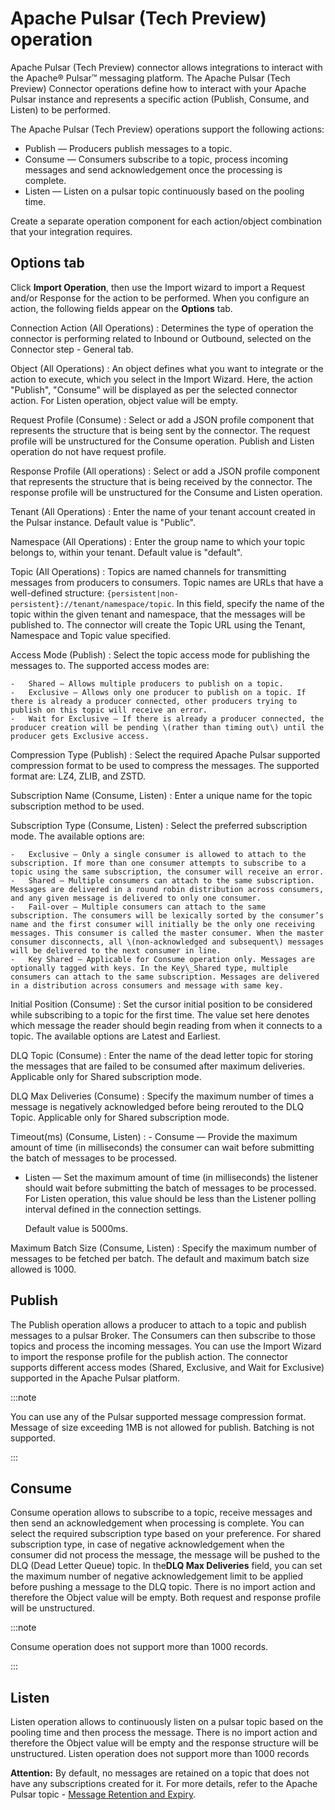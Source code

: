 # Apache Pulsar \(Tech Preview\) operation 

<head>
  <meta name="guidename" content="Integration"/>
  <meta name="context" content="GUID-d3ee63bb-0f42-4e5f-8872-fffb5e41261c"/>
</head>


Apache Pulsar \(Tech Preview\) connector allows integrations to interact with the Apache® Pulsar™ messaging platform. The Apache Pulsar \(Tech Preview\) Connector operations define how to interact with your Apache Pulsar instance and represents a specific action \(Publish, Consume, and Listen\) to be performed.

The Apache Pulsar \(Tech Preview\) operations support the following actions:

-   Publish — Producers publish messages to a topic.
-   Consume — Consumers subscribe to a topic, process incoming messages and send acknowledgement once the processing is complete.
-   Listen — Listen on a pulsar topic continuously based on the pooling time.

Create a separate operation component for each action/object combination that your integration requires.

## Options tab 

Click **Import Operation**, then use the Import wizard to import a Request and/or Response for the action to be performed. When you configure an action, the following fields appear on the **Options** tab.



Connection Action \(All Operations\)
:   Determines the type of operation the connector is performing related to Inbound or Outbound, selected on the Connector step - General tab.

Object \(All Operations\)
:   An object defines what you want to integrate or the action to execute, which you select in the Import Wizard. Here, the action "Publish", "Consume" will be displayed as per the selected connector action. For Listen operation, object value will be empty.

Request Profile \(Consume\)
:   Select or add a JSON profile component that represents the structure that is being sent by the connector. The request profile will be unstructured for the Consume operation. Publish and Listen operation do not have request profile.

Response Profile \(All operations\)
:   Select or add a JSON profile component that represents the structure that is being received by the connector. The response profile will be unstructured for the Consume and Listen operation.

Tenant \(All Operations\)
:   Enter the name of your tenant account created in the Pulsar instance. Default value is "Public".

Namespace \(All Operations\)
:   Enter the group name to which your topic belongs to, within your tenant. Default value is "default".

Topic \(All Operations\)
:   Topics are named channels for transmitting messages from producers to consumers. Topic names are URLs that have a well-defined structure: `{persistent|non-persistent}://tenant/namespace/topic`. In this field, specify the name of the topic within the given tenant and namespace, that the messages will be published to. The connector will create the Topic URL using the Tenant, Namespace and Topic value specified.

Access Mode \(Publish\)
:   Select the topic access mode for publishing the messages to. The supported access modes are:

    -   Shared — Allows multiple producers to publish on a topic.
    -   Exclusive — Allows only one producer to publish on a topic. If there is already a producer connected, other producers trying to publish on this topic will receive an error.
    -   Wait for Exclusive — If there is already a producer connected, the producer creation will be pending \(rather than timing out\) until the producer gets Exclusive access.

Compression Type \(Publish\)
:   Select the required Apache Pulsar supported compression format to be used to compress the messages. The supported format are: LZ4, ZLIB, and ZSTD.

Subscription Name \(Consume, Listen\)
:   Enter a unique name for the topic subscription method to be used.

Subscription Type \(Consume, Listen\)
:   Select the preferred subscription mode. The available options are:

    -   Exclusive — Only a single consumer is allowed to attach to the subscription. If more than one consumer attempts to subscribe to a topic using the same subscription, the consumer will receive an error.
    -   Shared — Multiple consumers can attach to the same subscription. Messages are delivered in a round robin distribution across consumers, and any given message is delivered to only one consumer.
    -   Fail-over — Multiple consumers can attach to the same subscription. The consumers will be lexically sorted by the consumer’s name and the first consumer will initially be the only one receiving messages. This consumer is called the master consumer. When the master consumer disconnects, all \(non-acknowledged and subsequent\) messages will be delivered to the next consumer in line.
    -   Key Shared — Applicable for Consume operation only. Messages are optionally tagged with keys. In the Key\_Shared type, multiple consumers can attach to the same subscription. Messages are delivered in a distribution across consumers and message with same key.

Initial Position \(Consume\)
:   Set the cursor initial position to be considered while subscribing to a topic for the first time. The value set here denotes which message the reader should begin reading from when it connects to a topic. The available options are Latest and Earliest.

DLQ Topic \(Consume\)
:   Enter the name of the dead letter topic for storing the messages that are failed to be consumed after maximum deliveries. Applicable only for Shared subscription mode.

DLQ Max Deliveries \(Consume\)
:   Specify the maximum number of times a message is negatively acknowledged before being rerouted to the DLQ Topic. Applicable only for Shared subscription mode.

Timeout\(ms\) \(Consume, Listen\)
:   -   Consume — Provide the maximum amount of time \(in milliseconds\) the consumer can wait before submitting the batch of messages to be processed.
-   Listen — Set the maximum amount of time \(in milliseconds\) the listener should wait before submitting the batch of messages to be processed. For Listen operation, this value should be less than the Listener polling interval defined in the connection settings.

    Default value is 5000ms.

Maximum Batch Size \(Consume, Listen\)
:   Specify the maximum number of messages to be fetched per batch. The default and maximum batch size allowed is 1000.

## Publish

The Publish operation allows a producer to attach to a topic and publish messages to a pulsar Broker. The Consumers can then subscribe to those topics and process the incoming messages. You can use the Import Wizard to import the response profile for the publish action. The connector supports different access modes \(Shared, Exclusive, and Wait for Exclusive\) supported in the Apache Pulsar platform.


:::note

You can use any of the Pulsar supported message compression format. Message of size exceeding 1MB is not allowed for publish. Batching is not supported.

:::

## Consume

Consume operation allows to subscribe to a topic, receive messages and then send an acknowledgement when processing is complete. You can select the required subscription type based on your preference. For shared subscription type, in case of negative acknowledgement when the consumer did not process the message, the message will be pushed to the DLQ \(Dead Letter Queue\) topic. In the**DLQ Max Deliveries** field, you can set the maximum number of negative acknowledgement limit to be applied before pushing a message to the DLQ topic. There is no import action and therefore the Object value will be empty. Both request and response profile will be unstructured.


:::note

Consume operation does not support more than 1000 records.

:::

## Listen

Listen operation allows to continuously listen on a pulsar topic based on the pooling time and then process the message. There is no import action and therefore the Object value will be empty and the response structure will be unstructured. Listen operation does not support more than 1000 records

**Attention:** By default, no messages are retained on a topic that does not have any subscriptions created for it. For more details, refer to the Apache Pulsar topic - [Message Retention and Expiry](https://pulsar.apache.org/docs/2.10.0/cookbooks-retention-expiry/).